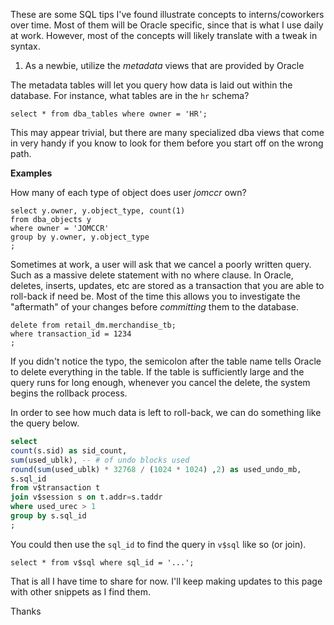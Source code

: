 These are some SQL tips I've found illustrate concepts to interns/coworkers over
time. Most of them will be Oracle specific, since that is what I use daily at 
work. However, most of the concepts will likely translate with a tweak in syntax.

1. As a newbie, utilize the *metadata* views that are provided by Oracle

The metadata tables will let you query how data is laid out within the database. 
For instance, what tables are in the `hr` schema? 

    select * from dba_tables where owner = 'HR';

This may appear trivial, but there are many specialized dba views that come in 
very handy if you know to look for them before you start off on the wrong path. 

**Examples**

How many of each type of object does user *jomccr* own? 

    select y.owner, y.object_type, count(1) 
    from dba_objects y 
    where owner = 'JOMCCR'
    group by y.owner, y.object_type
    ;

Sometimes at work, a user will ask that we cancel a poorly written query. Such 
as a massive delete statement with no where clause. In Oracle, deletes, inserts, 
updates, etc are stored as a transaction that you are able to roll-back if need 
be. Most of the time this allows you to investigate the "aftermath" of your 
changes before *committing* them to the database. 

    delete from retail_dm.merchandise_tb; 
    where transaction_id = 1234
    ;

If you didn't notice the typo, the semicolon after the table name tells Oracle 
to delete everything in the table. If the table is sufficiently large and the 
query runs for long enough, whenever you cancel the delete, the system begins 
the rollback process. 

In order to see how much data is left to roll-back, we can do something like the 
query below.

```sql
select
count(s.sid) as sid_count,
sum(used_ublk), -- # of undo blocks used
round(sum(used_ublk) * 32768 / (1024 * 1024) ,2) as used_undo_mb,
s.sql_id
from v$transaction t
join v$session s on t.addr=s.taddr
where used_urec > 1
group by s.sql_id
;
```

You could then use the `sql_id` to find the query in `v$sql` like so (or join).

    select * from v$sql where sql_id = '...';

That is all I have time to share for now. I'll keep making updates to this page 
with other snippets as I find them. 

Thanks

